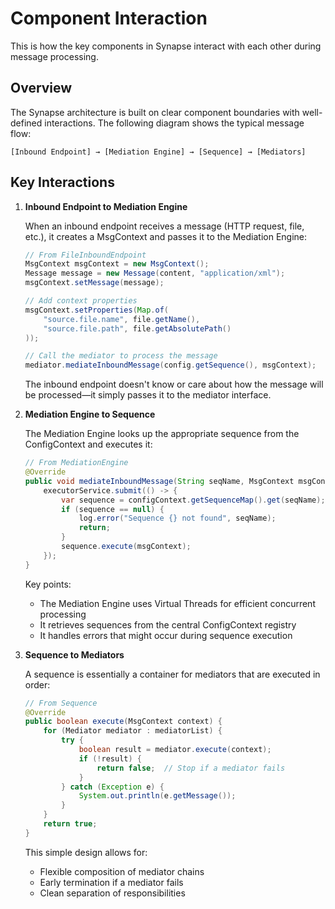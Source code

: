 # Component Interaction
This is how the key components in Synapse interact with each other during message processing.

## Overview
The Synapse architecture is built on clear component boundaries with well-defined interactions. The following diagram shows the typical message flow:

```plaintext
[Inbound Endpoint] → [Mediation Engine] → [Sequence] → [Mediators]
```

## Key Interactions

1. **Inbound Endpoint to Mediation Engine**

    When an inbound endpoint receives a message (HTTP request, file, etc.), it creates a MsgContext and passes it to the Mediation Engine:

    ```java
    // From FileInboundEndpoint
    MsgContext msgContext = new MsgContext();
    Message message = new Message(content, "application/xml");
    msgContext.setMessage(message);

    // Add context properties
    msgContext.setProperties(Map.of(
        "source.file.name", file.getName(),
        "source.file.path", file.getAbsolutePath()
    ));

    // Call the mediator to process the message
    mediator.mediateInboundMessage(config.getSequence(), msgContext);
    ```
    The inbound endpoint doesn't know or care about how the message will be processed—it simply passes it to the mediator interface.

2. **Mediation Engine to Sequence**

    The Mediation Engine looks up the appropriate sequence from the ConfigContext and executes it:

    ```java
    // From MediationEngine
    @Override
    public void mediateInboundMessage(String seqName, MsgContext msgContext) {
        executorService.submit(() -> {
            var sequence = configContext.getSequenceMap().get(seqName);
            if (sequence == null) {
                log.error("Sequence {} not found", seqName);
                return;
            }
            sequence.execute(msgContext);
        });
    }
    ```
    Key points:

    - The Mediation Engine uses Virtual Threads for efficient concurrent processing
    - It retrieves sequences from the central ConfigContext registry
    - It handles errors that might occur during sequence execution

3. **Sequence to Mediators**

    A sequence is essentially a container for mediators that are executed in order:

    ```java
    // From Sequence
    @Override
    public boolean execute(MsgContext context) {
        for (Mediator mediator : mediatorList) {
            try {
                boolean result = mediator.execute(context);
                if (!result) {
                    return false;  // Stop if a mediator fails
                }
            } catch (Exception e) {
                System.out.println(e.getMessage());
            }
        }
        return true;
    }
    ```
    This simple design allows for:

    - Flexible composition of mediator chains
    - Early termination if a mediator fails
    - Clean separation of responsibilities
